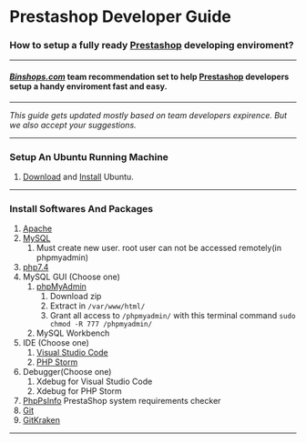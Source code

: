 # Prestashop Developer Guide


### How to setup a fully ready [Prestashop](https://github.com/PrestaShop) developing enviroment?
***
#### *[Binshops.com](https://binshops.com)* team recommendation set to help [Prestashop](https://github.com/PrestaShop) developers setup a handy enviroment fast and easy.
***
*This guide gets updated mostly based on team developers expirence. But we also accept your suggestions.*
***
### Setup An Ubuntu Running Machine
1. [Download](https://ubuntu.com/download/desktop) and [Install](https://ubuntu.com/tutorials/install-ubuntu-desktop#1-overview) Ubuntu.
***
### Install Softwares And Packages
1. [Apache](https://www.digitalocean.com/community/tutorials/how-to-install-the-apache-web-server-on-ubuntu-20-04)
2. [MySQL](https://www.digitalocean.com/community/tutorials/how-to-install-mysql-on-ubuntu-20-04)
   1. Must create new user. root user can not be accessed remotely(in phpmyadmin)
3. [php7.4](https://www.digitalocean.com/community/tutorials/how-to-install-php-7-4-and-set-up-a-local-development-environment-on-ubuntu-20-04)
4. MySQL GUI (Choose one)
   1. [phpMyAdmin](https://www.phpmyadmin.net/downloads/)
      1. Download zip
	  2. Extract in `/var/www/html/`
	  3. Grant all access to `/phpmyadmin/` with this terminal command `sudo chmod -R 777 /phpmyadmin/`
   4. MySQL Workbench
3. IDE (Choose one)
   1. [Visual Studio Code](https://code.visualstudio.com/download)
   2. [PHP Storm](https://www.jetbrains.com/phpstorm/download/)
4. Debugger(Choose one)
   1. Xdebug for Visual Studio Code
   2. Xdebug for PHP Storm
5. [PhpPsInfo](https://github.com/PrestaShop/php-ps-info)
PrestaShop system requirements checker
1. [Git](https://git-scm.com/book/en/v2/Getting-Started-Installing-Git)
2. [GitKraken](https://support.gitkraken.com/how-to-install/)
***
